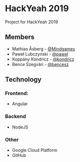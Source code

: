 # HackYeah 2019
Project for HackYeah 2019

## Members
* Mathias Åsberg - [@Mindgames](https://github.com/Mindgames)
* Paweł Lubczynski - [@pawel]()
* Koppány Kondricz - [@kondricz](https://github.com/kondricz)
* Bence Szegvári - [@bencesz](https://github.com/bencesz)

## Technology
### Frontend:
* Angular

### Backend
* NodeJS

### Other
* Google Cloud Platform
* GitHub
